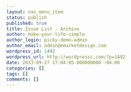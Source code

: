 ```yaml
---
layout: nav_menu_item
status: publish
published: true
title: Issue List - Archive
author: make-your-life-simple
author_login: picky-demo-admin
author_email: admin@emarketdesign.com
wordpress_id: 1492
wordpress_url: http://wordpressc.com/?p=1492
date: 2013-09-27 17:04:05.000000000 -04:00
categories: []
tags: []
comments: []
---
```


